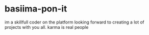 # basiima-pon-it
im a skillfull coder on the platform looking forward to creating a lot of projects with you all.
karma is real people 
